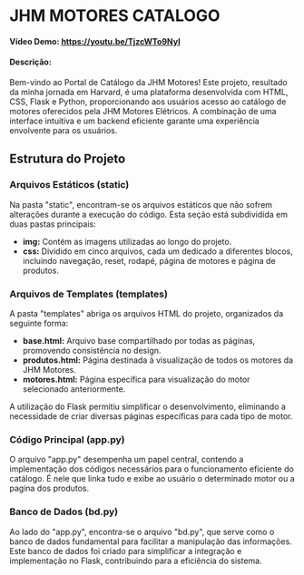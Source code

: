 # JHM MOTORES CATALOGO
#### Vídeo Demo:  <https://youtu.be/TjzcWTo9NyI>
#### Descrição:

Bem-vindo ao Portal de Catálogo da JHM Motores! Este projeto, resultado da minha jornada em Harvard, é uma plataforma desenvolvida com HTML, CSS, Flask e Python, proporcionando aos usuários acesso ao catálogo de motores oferecidos pela JHM Motores Elétricos. A combinação de uma interface intuitiva e um backend eficiente garante uma experiência envolvente para os usuários.

## Estrutura do Projeto

### Arquivos Estáticos (static)
Na pasta "static", encontram-se os arquivos estáticos que não sofrem alterações durante a execução do código. Esta seção está subdividida em duas pastas principais:

- **img:** Contém as imagens utilizadas ao longo do projeto.
- **css:** Dividido em cinco arquivos, cada um dedicado a diferentes blocos, incluindo navegação, reset, rodapé, página de motores e página de produtos.

### Arquivos de Templates (templates)
A pasta "templates" abriga os arquivos HTML do projeto, organizados da seguinte forma:

- **base.html:** Arquivo base compartilhado por todas as páginas, promovendo consistência no design.
- **produtos.html:** Página destinada à visualização de todos os motores da JHM Motores.
- **motores.html:** Página específica para visualização do motor selecionado anteriormente.

A utilização do Flask permitiu simplificar o desenvolvimento, eliminando a necessidade de criar diversas páginas específicas para cada tipo de motor.

### Código Principal (app.py)
O arquivo "app.py" desempenha um papel central, contendo a implementação dos códigos necessários para o funcionamento eficiente do catálogo. É nele que linka tudo e exibe ao usuário o determinado motor ou a pagina dos produtos.

### Banco de Dados (bd.py)
Ao lado do "app.py", encontra-se o arquivo "bd.py", que serve como o banco de dados fundamental para facilitar a manipulação das informações. Este banco de dados foi criado para simplificar a integração e implementação no Flask, contribuindo para a eficiência do sistema.
